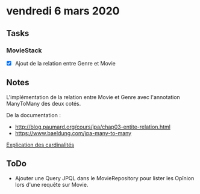 # vendredi 6 mars 2020

## Tasks

### MovieStack

- [x] Ajout de la relation entre Genre et Movie

## Notes

L'implémentation de la relation entre Movie et Genre avec l'annotation ManyToMany des deux cotés.

De la documentation :

- <http://blog.paumard.org/cours/jpa/chap03-entite-relation.html>
- <https://www.baeldung.com/jpa-many-to-many>

[Explication des cardinalités](https://www.base-de-donnees.com/cardinalites/)

## ToDo

- Ajouter une Query JPQL dans le MovieRepository pour lister les Opînion lors d'une requête sur Movie.

